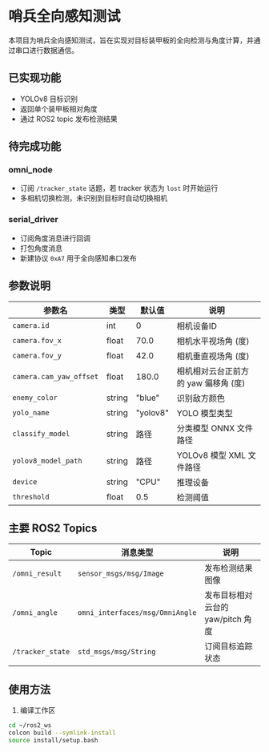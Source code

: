 # 哨兵全向感知测试

本项目为哨兵全向感知测试，旨在实现对目标装甲板的全向检测与角度计算，并通过串口进行数据通信。

## 已实现功能

- YOLOv8 目标识别
- 返回单个装甲板相对角度
- 通过 ROS2 topic 发布检测结果

## 待完成功能

### omni_node
- 订阅 `/tracker_state` 话题，若 tracker 状态为 `lost` 时开始运行
- 多相机切换检测，未识别到目标时自动切换相机

### serial_driver
- 订阅角度消息进行回调
- 打包角度消息
- 新建协议 `0xA7` 用于全向感知串口发布

## 参数说明

| 参数名               | 类型   | 默认值 | 说明                                         |
|--------------------|------|------|--------------------------------------------|
| `camera.id`         | int  | 0    | 相机设备ID                                   |
| `camera.fov_x`      | float| 70.0 | 相机水平视场角 (度)                          |
| `camera.fov_y`      | float| 42.0 | 相机垂直视场角 (度)                          |
| `camera.cam_yaw_offset` | float| 180.0 | 相机相对云台正前方的 yaw 偏移角 (度)       |
| `enemy_color`       | string | "blue" | 识别敌方颜色                                 |
| `yolo_name`         | string | "yolov8" | YOLO 模型类型                              |
| `classify_model`    | string | 路径 | 分类模型 ONNX 文件路径                         |
| `yolov8_model_path` | string | 路径 | YOLOv8 模型 XML 文件路径                       |
| `device`            | string | "CPU" | 推理设备                                     |
| `threshold`         | float  | 0.5  | 检测阈值                                     |

## 主要 ROS2 Topics

| Topic                  | 消息类型                        | 说明                         |
|------------------------|--------------------------------|-----------------------------|
| `/omni_result`         | `sensor_msgs/msg/Image`        | 发布检测结果图像               |
| `/omni_angle`          | `omni_interfaces/msg/OmniAngle` | 发布目标相对云台的 yaw/pitch 角度 |
| `/tracker_state`       | `std_msgs/msg/String`           | 订阅目标追踪状态               |

## 使用方法

1. 编译工作区
```bash
cd ~/ros2_ws
colcon build --symlink-install
source install/setup.bash
